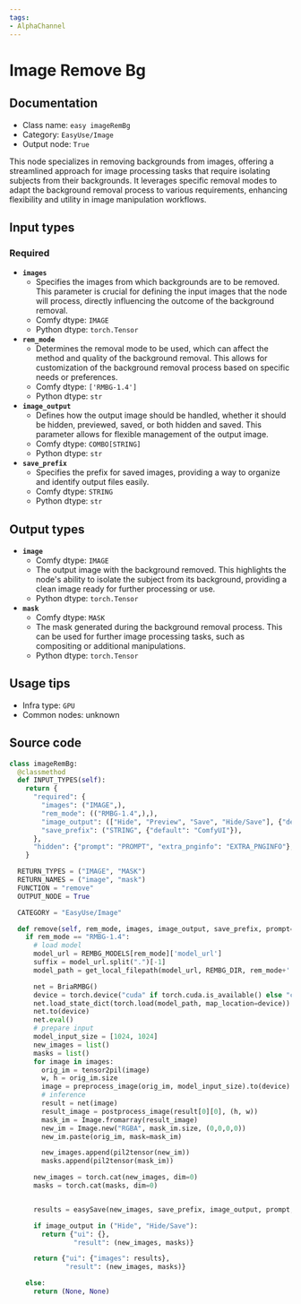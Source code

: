 ```yaml
---
tags:
- AlphaChannel
---
```


# Image Remove Bg
## Documentation
- Class name: `easy imageRemBg`
- Category: `EasyUse/Image`
- Output node: `True`

This node specializes in removing backgrounds from images, offering a streamlined approach for image processing tasks that require isolating subjects from their backgrounds. It leverages specific removal modes to adapt the background removal process to various requirements, enhancing flexibility and utility in image manipulation workflows.
## Input types
### Required
- **`images`**
    - Specifies the images from which backgrounds are to be removed. This parameter is crucial for defining the input images that the node will process, directly influencing the outcome of the background removal.
    - Comfy dtype: `IMAGE`
    - Python dtype: `torch.Tensor`
- **`rem_mode`**
    - Determines the removal mode to be used, which can affect the method and quality of the background removal. This allows for customization of the background removal process based on specific needs or preferences.
    - Comfy dtype: `['RMBG-1.4']`
    - Python dtype: `str`
- **`image_output`**
    - Defines how the output image should be handled, whether it should be hidden, previewed, saved, or both hidden and saved. This parameter allows for flexible management of the output image.
    - Comfy dtype: `COMBO[STRING]`
    - Python dtype: `str`
- **`save_prefix`**
    - Specifies the prefix for saved images, providing a way to organize and identify output files easily.
    - Comfy dtype: `STRING`
    - Python dtype: `str`
## Output types
- **`image`**
    - Comfy dtype: `IMAGE`
    - The output image with the background removed. This highlights the node's ability to isolate the subject from its background, providing a clean image ready for further processing or use.
    - Python dtype: `torch.Tensor`
- **`mask`**
    - Comfy dtype: `MASK`
    - The mask generated during the background removal process. This can be used for further image processing tasks, such as compositing or additional manipulations.
    - Python dtype: `torch.Tensor`
## Usage tips
- Infra type: `GPU`
- Common nodes: unknown


## Source code
```python
class imageRemBg:
  @classmethod
  def INPUT_TYPES(self):
    return {
      "required": {
        "images": ("IMAGE",),
        "rem_mode": (("RMBG-1.4",),),
        "image_output": (["Hide", "Preview", "Save", "Hide/Save"], {"default": "Preview"}),
        "save_prefix": ("STRING", {"default": "ComfyUI"}),
      },
      "hidden": {"prompt": "PROMPT", "extra_pnginfo": "EXTRA_PNGINFO"},
    }

  RETURN_TYPES = ("IMAGE", "MASK")
  RETURN_NAMES = ("image", "mask")
  FUNCTION = "remove"
  OUTPUT_NODE = True

  CATEGORY = "EasyUse/Image"

  def remove(self, rem_mode, images, image_output, save_prefix, prompt=None, extra_pnginfo=None):
    if rem_mode == "RMBG-1.4":
      # load model
      model_url = REMBG_MODELS[rem_mode]['model_url']
      suffix = model_url.split(".")[-1]
      model_path = get_local_filepath(model_url, REMBG_DIR, rem_mode+'.'+suffix)

      net = BriaRMBG()
      device = torch.device("cuda" if torch.cuda.is_available() else "cpu")
      net.load_state_dict(torch.load(model_path, map_location=device))
      net.to(device)
      net.eval()
      # prepare input
      model_input_size = [1024, 1024]
      new_images = list()
      masks = list()
      for image in images:
        orig_im = tensor2pil(image)
        w, h = orig_im.size
        image = preprocess_image(orig_im, model_input_size).to(device)
        # inference
        result = net(image)
        result_image = postprocess_image(result[0][0], (h, w))
        mask_im = Image.fromarray(result_image)
        new_im = Image.new("RGBA", mask_im.size, (0,0,0,0))
        new_im.paste(orig_im, mask=mask_im)

        new_images.append(pil2tensor(new_im))
        masks.append(pil2tensor(mask_im))

      new_images = torch.cat(new_images, dim=0)
      masks = torch.cat(masks, dim=0)


      results = easySave(new_images, save_prefix, image_output, prompt, extra_pnginfo)

      if image_output in ("Hide", "Hide/Save"):
        return {"ui": {},
                "result": (new_images, masks)}

      return {"ui": {"images": results},
              "result": (new_images, masks)}

    else:
      return (None, None)

```
